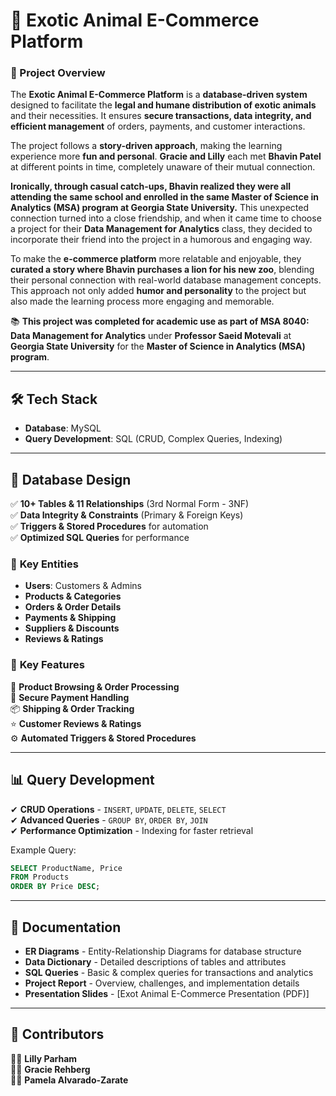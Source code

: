# 🦁 Exotic Animal E-Commerce Platform  

### 📌 Project Overview  
The **Exotic Animal E-Commerce Platform** is a **database-driven system** designed to facilitate the **legal and humane distribution of exotic animals** and their necessities. It ensures **secure transactions, data integrity, and efficient management** of orders, payments, and customer interactions.  

The project follows a **story-driven approach**, making the learning experience more **fun and personal**. **Gracie and Lilly** each met **Bhavin Patel** at different points in time, completely unaware of their mutual connection.  

**Ironically, through casual catch-ups, Bhavin realized they were all attending the same school and enrolled in the same Master of Science in Analytics (MSA) program at Georgia State University.** This unexpected connection turned into a close friendship, and when it came time to choose a project for their **Data Management for Analytics** class, they decided to incorporate their friend into the project in a humorous and engaging way.  

To make the **e-commerce platform** more relatable and enjoyable, they **curated a story where Bhavin purchases a lion for his new zoo**, blending their personal connection with real-world database management concepts. This approach not only added **humor and personality** to the project but also made the learning process more engaging and memorable.  

📚 **This project was completed for academic use as part of MSA 8040: Data Management for Analytics** under **Professor Saeid Motevali** at **Georgia State University** for the **Master of Science in Analytics (MSA) program**.  

---

## 🛠️ Tech Stack  
- **Database**: MySQL  
- **Query Development**: SQL (CRUD, Complex Queries, Indexing)  

---

## 📂 Database Design  
✅ **10+ Tables & 11 Relationships** (3rd Normal Form - 3NF)  
✅ **Data Integrity & Constraints** (Primary & Foreign Keys)  
✅ **Triggers & Stored Procedures** for automation  
✅ **Optimized SQL Queries** for performance  

### 📌 **Key Entities**  
- **Users**: Customers & Admins  
- **Products & Categories**  
- **Orders & Order Details**  
- **Payments & Shipping**  
- **Suppliers & Discounts**  
- **Reviews & Ratings**  

### 📌 **Key Features**  
🚀 **Product Browsing & Order Processing**  
🔐 **Secure Payment Handling**  
📦 **Shipping & Order Tracking**  
⭐ **Customer Reviews & Ratings**  
⚙️ **Automated Triggers & Stored Procedures**  

---

## 📊 Query Development  
✔ **CRUD Operations** - `INSERT`, `UPDATE`, `DELETE`, `SELECT`  
✔ **Advanced Queries** - `GROUP BY`, `ORDER BY`, `JOIN`  
✔ **Performance Optimization** - Indexing for faster retrieval  

Example Query:  
```sql
SELECT ProductName, Price 
FROM Products 
ORDER BY Price DESC;
```

---

## 📑 Documentation  
- **ER Diagrams** - Entity-Relationship Diagrams for database structure  
- **Data Dictionary** - Detailed descriptions of tables and attributes  
- **SQL Queries** - Basic & complex queries for transactions and analytics  
- **Project Report** - Overview, challenges, and implementation details
- **Presentation Slides** - [Exot Animal E-Commerce Presentation (PDF)]

---

## 🎯 Contributors  
👩‍💻 **Lilly Parham**  
👩‍💻 **Gracie Rehberg**  
👩‍💻 **Pamela Alvarado-Zarate** 
